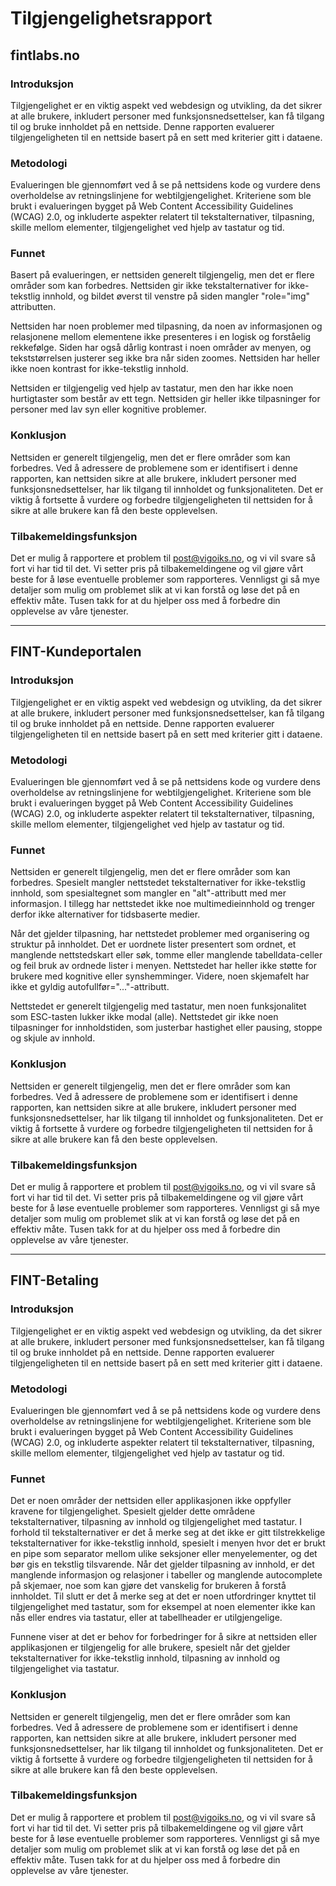 # Tilgjengelighetsrapport

## fintlabs.no

### Introduksjon

Tilgjengelighet er en viktig aspekt ved webdesign og utvikling, da det sikrer at alle brukere, inkludert personer med funksjonsnedsettelser, kan få tilgang til og bruke innholdet på en nettside. Denne rapporten evaluerer tilgjengeligheten til en nettside basert på en sett med kriterier gitt i dataene.

### Metodologi

Evalueringen ble gjennomført ved å se på nettsidens kode og vurdere dens overholdelse av retningslinjene for webtilgjengelighet. Kriteriene som ble brukt i evalueringen bygget på Web Content Accessibility Guidelines (WCAG) 2.0, og inkluderte aspekter relatert til tekstalternativer, tilpasning, skille mellom elementer, tilgjengelighet ved hjelp av tastatur og tid.

### Funnet

Basert på evalueringen, er nettsiden generelt tilgjengelig, men det er flere områder som kan forbedres. Nettsiden gir ikke tekstalternativer for ikke-tekstlig innhold, og bildet øverst til venstre på siden mangler "role="img" attributten.

Nettsiden har noen problemer med tilpasning, da noen av informasjonen og relasjonene mellom elementene ikke presenteres i en logisk og forståelig rekkefølge. Siden har også dårlig kontrast i noen områder av menyen, og tekststørrelsen justerer seg ikke bra når siden zoomes. Nettsiden har heller ikke noen kontrast for ikke-tekstlig innhold.

Nettsiden er tilgjengelig ved hjelp av tastatur, men den har ikke noen hurtigtaster som består av ett tegn. Nettsiden gir heller ikke tilpasninger for personer med lav syn eller kognitive problemer.

### Konklusjon

Nettsiden er generelt tilgjengelig, men det er flere områder som kan forbedres. Ved å adressere de problemene som er identifisert i denne rapporten, kan nettsiden sikre at alle brukere, inkludert personer med funksjonsnedsettelser, har lik tilgang til innholdet og funksjonaliteten. Det er viktig å fortsette å vurdere og forbedre tilgjengeligheten til nettsiden for å sikre at alle brukere kan få den beste opplevelsen.

### Tilbakemeldingsfunksjon
Det er mulig å rapportere et problem til post@vigoiks.no, og vi vil svare så fort vi har tid til det. Vi setter pris på tilbakemeldingene og vil gjøre vårt beste for å løse eventuelle problemer som rapporteres. Vennligst gi så mye detaljer som mulig om problemet slik at vi kan forstå og løse det på en effektiv måte. Tusen takk for at du hjelper oss med å forbedre din opplevelse av våre tjenester.


---

## FINT-Kundeportalen

### Introduksjon

Tilgjengelighet er en viktig aspekt ved webdesign og utvikling, da det sikrer at alle brukere, inkludert personer med funksjonsnedsettelser, kan få tilgang til og bruke innholdet på en nettside. Denne rapporten evaluerer tilgjengeligheten til en nettside basert på en sett med kriterier gitt i dataene.

### Metodologi

Evalueringen ble gjennomført ved å se på nettsidens kode og vurdere dens overholdelse av retningslinjene for webtilgjengelighet. Kriteriene som ble brukt i evalueringen bygget på Web Content Accessibility Guidelines (WCAG) 2.0, og inkluderte aspekter relatert til tekstalternativer, tilpasning, skille mellom elementer, tilgjengelighet ved hjelp av tastatur og tid.

### Funnet

Nettsiden er generelt tilgjengelig, men det er flere områder som kan forbedres. Spesielt mangler nettstedet tekstalternativer for ikke-tekstlig innhold, som spesialtegnet som mangler en "alt"-attributt med mer informasjon. I tillegg har nettstedet ikke noe multimedieinnhold og trenger derfor ikke alternativer for tidsbaserte medier.

Når det gjelder tilpasning, har nettstedet problemer med organisering og struktur på innholdet. Det er uordnete lister presentert som ordnet, et manglende nettstedskart eller søk, tomme eller manglende tabelldata-celler og feil bruk av ordnede lister i menyen. Nettstedet har heller ikke støtte for brukere med kognitive eller synshemminger. Videre, noen skjemafelt har ikke et gyldig autofullfør="..."-attributt.

Nettstedet er generelt tilgjengelig med tastatur, men noen funksjonalitet som ESC-tasten lukker ikke modal (alle). Nettstedet gir ikke noen tilpasninger for innholdstiden, som justerbar hastighet eller pausing, stoppe og skjule av innhold.

### Konklusjon

Nettsiden er generelt tilgjengelig, men det er flere områder som kan forbedres. Ved å adressere de problemene som er identifisert i denne rapporten, kan nettsiden sikre at alle brukere, inkludert personer med funksjonsnedsettelser, har lik tilgang til innholdet og funksjonaliteten. Det er viktig å fortsette å vurdere og forbedre tilgjengeligheten til nettsiden for å sikre at alle brukere kan få den beste opplevelsen.

### Tilbakemeldingsfunksjon
Det er mulig å rapportere et problem til post@vigoiks.no, og vi vil svare så fort vi har tid til det. Vi setter pris på tilbakemeldingene og vil gjøre vårt beste for å løse eventuelle problemer som rapporteres. Vennligst gi så mye detaljer som mulig om problemet slik at vi kan forstå og løse det på en effektiv måte. Tusen takk for at du hjelper oss med å forbedre din opplevelse av våre tjenester.

---

## FINT-Betaling

### Introduksjon

Tilgjengelighet er en viktig aspekt ved webdesign og utvikling, da det sikrer at alle brukere, inkludert personer med funksjonsnedsettelser, kan få tilgang til og bruke innholdet på en nettside. Denne rapporten evaluerer tilgjengeligheten til en nettside basert på en sett med kriterier gitt i dataene.

### Metodologi

Evalueringen ble gjennomført ved å se på nettsidens kode og vurdere dens overholdelse av retningslinjene for webtilgjengelighet. Kriteriene som ble brukt i evalueringen bygget på Web Content Accessibility Guidelines (WCAG) 2.0, og inkluderte aspekter relatert til tekstalternativer, tilpasning, skille mellom elementer, tilgjengelighet ved hjelp av tastatur og tid.

### Funnet
Det er noen områder der nettsiden eller applikasjonen ikke oppfyller kravene for tilgjengelighet. Spesielt gjelder dette områdene tekstalternativer, tilpasning av innhold og tilgjengelighet med tastatur. I forhold til tekstalternativer er det å merke seg at det ikke er gitt tilstrekkelige tekstalternativer for ikke-tekstlig innhold, spesielt i menyen hvor det er brukt en pipe som separator mellom ulike seksjoner eller menyelementer, og det bør gis en tekstlig tilsvarende. Når det gjelder tilpasning av innhold, er det manglende informasjon og relasjoner i tabeller og manglende autocomplete på skjemaer, noe som kan gjøre det vanskelig for brukeren å forstå innholdet. Til slutt er det å merke seg at det er noen utfordringer knyttet til tilgjengelighet med tastatur, som for eksempel at noen elementer ikke kan nås eller endres via tastatur, eller at tabellheader er utilgjengelige.

Funnene viser at det er behov for forbedringer for å sikre at nettsiden eller applikasjonen er tilgjengelig for alle brukere, spesielt når det gjelder tekstalternativer for ikke-tekstlig innhold, tilpasning av innhold og tilgjengelighet via tastatur.

### Konklusjon

Nettsiden er generelt tilgjengelig, men det er flere områder som kan forbedres. Ved å adressere de problemene som er identifisert i denne rapporten, kan nettsiden sikre at alle brukere, inkludert personer med funksjonsnedsettelser, har lik tilgang til innholdet og funksjonaliteten. Det er viktig å fortsette å vurdere og forbedre tilgjengeligheten til nettsiden for å sikre at alle brukere kan få den beste opplevelsen.

### Tilbakemeldingsfunksjon
Det er mulig å rapportere et problem til post@vigoiks.no, og vi vil svare så fort vi har tid til det. Vi setter pris på tilbakemeldingene og vil gjøre vårt beste for å løse eventuelle problemer som rapporteres. Vennligst gi så mye detaljer som mulig om problemet slik at vi kan forstå og løse det på en effektiv måte. Tusen takk for at du hjelper oss med å forbedre din opplevelse av våre tjenester.



